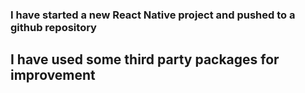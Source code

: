 ### I have started a new React Native project and pushed to a github repository
   ## I have used some third party packages for improvement
